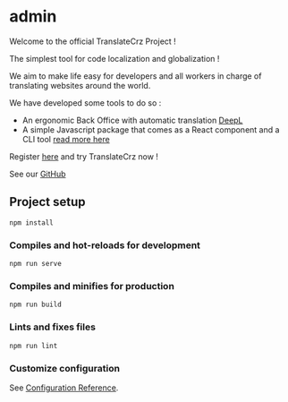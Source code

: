 # admin


Welcome to the official TranslateCrz Project !

The simplest tool for code localization and globalization !

We aim to make life easy for developers and all workers in charge of translating websites around the world.

We have developed some tools to do so :
* An ergonomic Back Office with automatic translation [DeepL](https://www.deepl.com/en/translator)
* A simple Javascript package that comes as a React component and a CLI tool [read more here](https://github.com/TranslateCrz/localize)

Register [here](/register) and try TranslateCrz now !

See our [GitHub](https://github.com/TranslateCrz)

## Project setup
```
npm install
```

### Compiles and hot-reloads for development
```
npm run serve
```

### Compiles and minifies for production
```
npm run build
```

### Lints and fixes files
```
npm run lint
```

### Customize configuration
See [Configuration Reference](https://cli.vuejs.org/config/).
